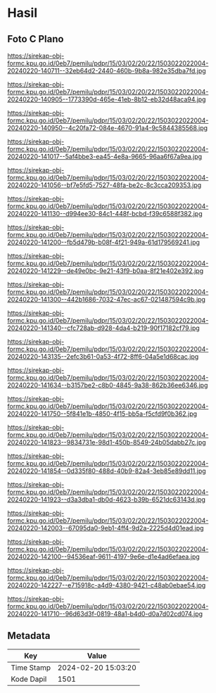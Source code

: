 # Hasil

## Foto C Plano

https://sirekap-obj-formc.kpu.go.id/0eb7/pemilu/pdpr/15/03/02/20/22/1503022022004-20240220-140711--32eb64d2-2440-460b-9b8a-982e35dba7fd.jpg

https://sirekap-obj-formc.kpu.go.id/0eb7/pemilu/pdpr/15/03/02/20/22/1503022022004-20240220-140905--1773390d-465e-41eb-8b12-eb32d48aca94.jpg

https://sirekap-obj-formc.kpu.go.id/0eb7/pemilu/pdpr/15/03/02/20/22/1503022022004-20240220-140950--4c20fa72-084e-4670-91a4-9c5844385568.jpg

https://sirekap-obj-formc.kpu.go.id/0eb7/pemilu/pdpr/15/03/02/20/22/1503022022004-20240220-141017--5af4bbe3-ea45-4e8a-9665-96aa6f67a9ea.jpg

https://sirekap-obj-formc.kpu.go.id/0eb7/pemilu/pdpr/15/03/02/20/22/1503022022004-20240220-141056--bf7e5fd5-7527-48fa-be2c-8c3cca209353.jpg

https://sirekap-obj-formc.kpu.go.id/0eb7/pemilu/pdpr/15/03/02/20/22/1503022022004-20240220-141130--d994ee30-84c1-448f-bcbd-f39c6588f382.jpg

https://sirekap-obj-formc.kpu.go.id/0eb7/pemilu/pdpr/15/03/02/20/22/1503022022004-20240220-141200--fb5d479b-b08f-4f21-949a-61d179569241.jpg

https://sirekap-obj-formc.kpu.go.id/0eb7/pemilu/pdpr/15/03/02/20/22/1503022022004-20240220-141229--de49e0bc-9e21-43f9-b0aa-8f21e402e392.jpg

https://sirekap-obj-formc.kpu.go.id/0eb7/pemilu/pdpr/15/03/02/20/22/1503022022004-20240220-141300--442b1686-7032-47ec-ac67-021487594c9b.jpg

https://sirekap-obj-formc.kpu.go.id/0eb7/pemilu/pdpr/15/03/02/20/22/1503022022004-20240220-141340--cfc728ab-d928-4da4-b219-90f17182cf79.jpg

https://sirekap-obj-formc.kpu.go.id/0eb7/pemilu/pdpr/15/03/02/20/22/1503022022004-20240220-143135--2efc3b61-0a53-4f72-8ff6-04a5e1d68cac.jpg

https://sirekap-obj-formc.kpu.go.id/0eb7/pemilu/pdpr/15/03/02/20/22/1503022022004-20240220-141634--b3157be2-c8b0-4845-9a38-862b36ee6346.jpg

https://sirekap-obj-formc.kpu.go.id/0eb7/pemilu/pdpr/15/03/02/20/22/1503022022004-20240220-141750--5f841e1b-4850-4f15-bb5a-f5cfd9f0b362.jpg

https://sirekap-obj-formc.kpu.go.id/0eb7/pemilu/pdpr/15/03/02/20/22/1503022022004-20240220-141823--9834731e-98d1-450b-8549-24b05dabb27c.jpg

https://sirekap-obj-formc.kpu.go.id/0eb7/pemilu/pdpr/15/03/02/20/22/1503022022004-20240220-141854--0d335f80-488d-40b9-82a4-3eb85e89dd11.jpg

https://sirekap-obj-formc.kpu.go.id/0eb7/pemilu/pdpr/15/03/02/20/22/1503022022004-20240220-141923--d3a3dba1-db0d-4623-b39b-6521dc63143d.jpg

https://sirekap-obj-formc.kpu.go.id/0eb7/pemilu/pdpr/15/03/02/20/22/1503022022004-20240220-142003--67095da0-9eb1-4ff4-9d2a-2225d4d01ead.jpg

https://sirekap-obj-formc.kpu.go.id/0eb7/pemilu/pdpr/15/03/02/20/22/1503022022004-20240220-142100--94536eaf-9611-4197-9e6e-d1e4ad6efaea.jpg

https://sirekap-obj-formc.kpu.go.id/0eb7/pemilu/pdpr/15/03/02/20/22/1503022022004-20240220-142227--e715918c-a4d9-4380-9421-c48ab0ebae54.jpg

https://sirekap-obj-formc.kpu.go.id/0eb7/pemilu/pdpr/15/03/02/20/22/1503022022004-20240220-141710--96d63d3f-0819-48a1-b4d0-d0a7d02cd074.jpg


## Metadata

| Key        | Value               |
| ---------- | ------------------- |
| Time Stamp | 2024-02-20 15:03:20 |
| Kode Dapil | 1501                |



